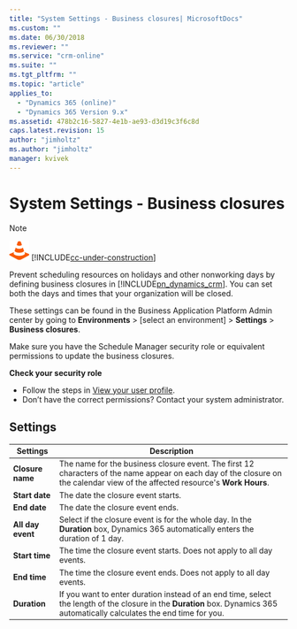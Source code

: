 ```yaml
---
title: "System Settings - Business closures| MicrosoftDocs"
ms.custom: ""
ms.date: 06/30/2018
ms.reviewer: ""
ms.service: "crm-online"
ms.suite: ""
ms.tgt_pltfrm: ""
ms.topic: "article"
applies_to: 
  - "Dynamics 365 (online)"
  - "Dynamics 365 Version 9.x"
ms.assetid: 478b2c16-5827-4e1b-ae93-d3d19c3f6c8d
caps.latest.revision: 15
author: "jimholtz"
ms.author: "jimholtz"
manager: kvivek
---
```

# System Settings - Business closures

> [!NOTE]
> ![This page is under construction. Check back soon!](media/under_construction.png "Coming soon")  [!INCLUDE[cc-under-construction](../includes/cc-under-construction.md)]

Prevent scheduling resources on holidays and other nonworking days by defining business closures in [!INCLUDE[pn_dynamics_crm](../includes/pn-dynamics-crm.md)]. You can set both the days and times that your organization will be closed. 

These settings can be found in the Business Application Platform Admin center by going to **Environments** > [select an environment] > **Settings** > **Business closures**.

Make sure you have the Schedule Manager security role or equivalent permissions to update the business closures.

**Check your security role**

- Follow the steps in [View your user profile](https://docs.microsoft.com/dynamics365/customer-engagement/basics/view-your-user-profile).
- Don’t have the correct permissions? Contact your system administrator.

## Settings

|Settings|Description|  
|--------------|-----------------|  
|**Closure name**|The name for the business closure event. The first 12 characters of the name appear on each day of the closure on the calendar view of the affected resource's **Work Hours**.|  
|**Start date**|The date the closure event starts.|  
|**End date**|The date the closure event ends.|  
|**All day event**|Select if the closure event is for the whole day. In the **Duration** box, Dynamics 365 automatically enters the duration of 1 day.|  
|**Start time**|The time the closure event starts. Does not apply to all day events.|  
|**End time**|The time the closure event ends. Does not apply to all day events.|  
|**Duration**|If you want to enter duration instead of an end time, select the length of the closure in the **Duration** box. Dynamics 365 automatically calculates the end time for you.|  
